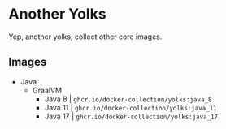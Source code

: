 # Another Yolks

Yep, another yolks, collect other core images.

## Images

- Java
  - GraalVM
    - Java 8 | `ghcr.io/docker-collection/yolks:java_8`
    - Java 11 | `ghcr.io/docker-collection/yolks:java_11`
    - Java 17 | `ghcr.io/docker-collection/yolks:java_17`
